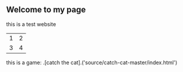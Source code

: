 ## Welcome to my page

this is a test website

<table>
  <tr>
    <td>1</td>
    <td>2</td>
  </tr>
  <tr>
    <td>3</td>
    <td>4</td>
  </tr>
</table>

this is a game: .[catch the cat].('source/catch-cat-master/index.html')

